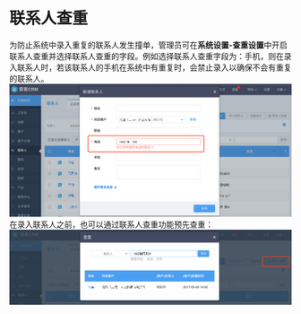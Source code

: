 # 联系人查重

为防止系统中录入重复的联系人发生撞单，管理员可在**系统设置-查重设置**中开启联系人查重并选择联系人查重的字段。例如选择联系人查重字段为：手机，则在录入联系人时，若该联系人的手机在系统中有重复时，会禁止录入以确保不会有重复的联系人。![](/assets/联系人查重01.png)在录入联系人之前，也可以通过联系人查重功能预先查重：![](/assets/联系人查重02.png)

